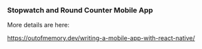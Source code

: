 ### Stopwatch and Round Counter Mobile App

More details are here: 

https://outofmemory.dev/writing-a-mobile-app-with-react-native/